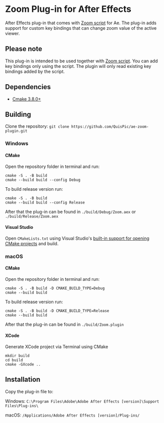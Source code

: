 # Zoom Plug-in for After Effects
After Effects plug-in that comes with [Zoom script](https://github.com/QuisPic/ae-zoom) for Ae. The plug-in adds support for custom key bindings that can change zoom value of the active viewer.

## Please note
This plug-in is intended to be used together with [Zoom script](https://github.com/QuisPic/ae-zoom). You can add key bindings only using the script. The plugin will only read existing key bindings added by the script.

## Dependencies
* [Cmake 3.8.0+](https://www.cmake.org/download/)
## Building
Clone the repository:
`git clone https://github.com/QuisPic/ae-zoom-plugin.git`

### Windows
#### CMake
Open the repository folder in terminal and run:
```
cmake -S . -B build
cmake --build build --config Debug
```
To build release version run:
```
cmake -S . -B build
cmake --build build --config Release
```
After that the plug-in can be found in `./build/Debug/Zoom.aex` or `./build/Release/Zoom.aex`
#### Visual Studio
Open `CMakeLists.txt` using Visual Studio's [built-in support for opening CMake projects](https://blogs.msdn.microsoft.com/vcblog/2016/10/05/cmake-support-in-visual-studio/) and build.

### macOS
#### CMake
Open the repository folder in terminal and run:
```
cmake -S . -B build -D CMAKE_BUILD_TYPE=Debug
cmake --build build
```
To build release version run:
```
cmake -S . -B build -D CMAKE_BUILD_TYPE=Release
cmake --build build
```
After that the plug-in can be found in `./build/Zoom.plugin`
#### XCode
Generate XCode project via Terminal using CMake
```
mkdir build
cd build
cmake -GXcode ..
```

## Installation
Copy the plug-in file to:

Windows: `C:\Program Files\Adobe\Adobe After Effects [version]\Support Files\Plug-ins\`

macOS: `/Applications/Adobe After Effects [version]/Plug-ins/`
